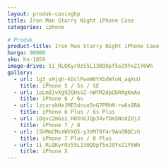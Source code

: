 ```yaml
---
layout: produk-casinghp
title: Iron Man Starry Night iPhone Case
categories: iphone

# Produk
product-title: Iron Man Starry Night iPhone Case
harga: 90000
sku: hn-1859
image-drive: 1i_RLQKyrOz55L130QOpf5o29YxZ1Y6Wh
gallery:
  - url: 1g3_sHjqh-kDclFwoW6YXbdWfoN_aqXuU
    title: iPhone 5 / 5s / SE
  - url: 1oLm81vXg92QHsVZ-nWYM2dpQbRAgKmAu
    title: iPhone 6 / 6s
  - url: 1zcurakHxJME5dcuo5nG7PMhM-rw6s8RA
    title: iPhone 6 Plus / 6s Plus
  - url: 1Oqvc2mGsz_H8XnUJQp34vfDm5NodZdjJ
    title: iPhone 7 / 8
  - url: 1ShMmCMsXWVXQ5-y3YM70f4r9AnOBQCzh
    title: iPhone 7 Plus / 8 Plus
  - url: 1i_RLQKyrOz55L130QOpf5o29YxZ1Y6Wh
    title: iPhone X
---
```

